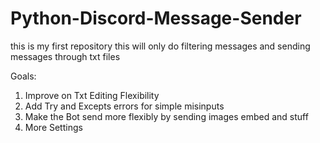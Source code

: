 # Python-Discord-Message-Sender
this is my first repository this will only do filtering messages and sending messages through txt files

Goals:
1. Improve on Txt Editing Flexibility
2. Add Try and Excepts errors for simple misinputs
3. Make the Bot send more flexibly by sending images embed and stuff
4. More Settings
